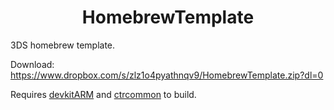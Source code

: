 <b><center>HomebrewTemplate</center></b>
==========

3DS homebrew template.

Download: https://www.dropbox.com/s/zlz1o4pyathnqv9/HomebrewTemplate.zip?dl=0

Requires [devkitARM](http://sourceforge.net/projects/devkitpro/files/devkitARM/) and [ctrcommon](https://github.com/Steveice10/ctrcommon) to build.
